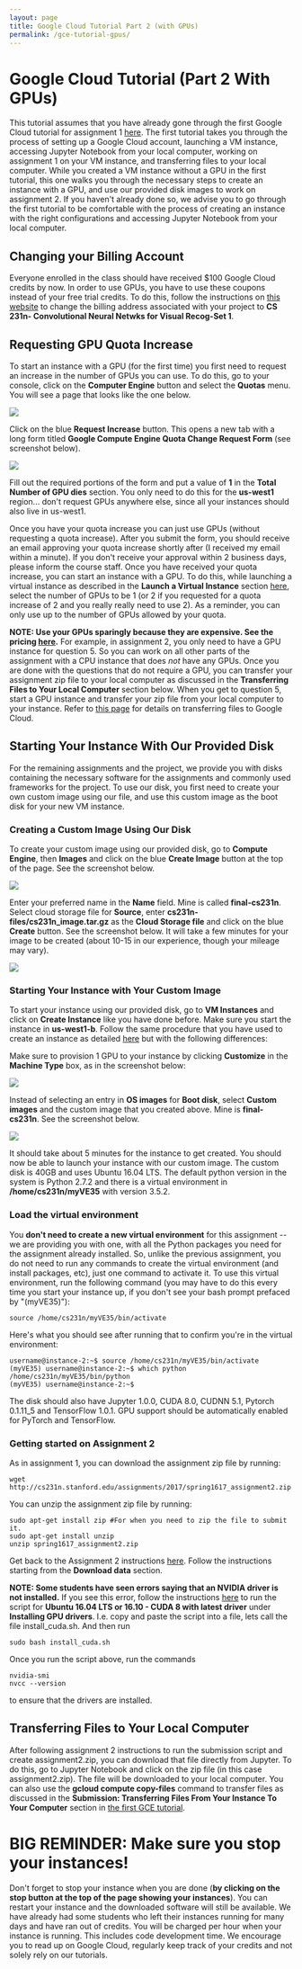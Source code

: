 ```yaml
---
layout: page
title: Google Cloud Tutorial Part 2 (with GPUs)
permalink: /gce-tutorial-gpus/
---
```

# Google Cloud Tutorial (Part 2 With GPUs) #
This tutorial assumes that you have already gone through the first Google Cloud tutorial for assignment 1 [here](http://cs231n.github.io/gce-tutorial/ "title"). The first tutorial takes you through the process of setting up a Google Cloud account, launching a VM instance, accessing Jupyter Notebook from your local computer, working on assignment 1 on your VM instance, and transferring files to your local computer. While you created a VM instance without a GPU in the first tutorial, this one walks you through the necessary steps to create an instance with a GPU, and use our provided disk images to work on assignment 2. If you haven't already done so, we advise you to go through the first tutorial to be comfortable with the process of creating an instance with the right configurations and accessing Jupyter Notebook from your local computer.

## Changing your Billing Account ##
Everyone enrolled in the class should have received $100 Google Cloud credits by now. In order to use GPUs, you have to use these coupons instead of your free trial credits. To do this, follow the instructions on [this website](https://support.google.com/cloud/answer/6293499?hl=en "Title") to change the billing address associated with your project to **CS 231n- Convolutional Neural Netwks for Visual Recog-Set 1**.
	 
## Requesting GPU Quota Increase ##
To start an instance with a GPU (for the first time) you first need to request an increase in the number of GPUs you can use. To do this, go to your console, click on the **Computer Engine** button and select the **Quotas** menu. You will see a page that looks like the one below. 

<div class='fig figcenter fighighlight'>
  <img src='/assets/google-cloud-quotas-screen.png'>
</div>

Click on the blue **Request Increase** button. This opens a new tab with a long form titled **Google Compute Engine Quota Change Request Form** (see screenshot below). 
<div class='fig figcenter fighighlight'>
  <img src='/assets/google-cloud-quotas-form.png'>
</div>

Fill out the required portions of the form and put a value of **1** in the **Total Number of GPU dies** section. You only need to do this for the **us-west1** region... don't request GPUs anywhere else, since all your instances should also live in us-west1. 

Once you have your quota increase you can just use GPUs (without requesting a quota increase). After you submit the form, you should receive an email approving your quota increase shortly after (I received my email within a minute). If you don't receive your approval within 2 business days, please inform the course staff. Once you have received your quota increase, you can start an instance with a GPU. To do this, while launching a virtual instance as described in the **Launch a Virtual Instance** section [here](http://cs231n.github.io/gce-tutorial/ "title"), select the number of GPUs to be 1 (or 2 if you requested for a quota increase of 2 and you really really need to use 2). As a reminder, you can only use up to the number of GPUs allowed by your quota. 

**NOTE: Use your GPUs sparingly because they are expensive. See the pricing [here](https://cloud.google.com/compute/pricing#gpus "title").** For example, in assignment 2, you only need to have a GPU instance for question 5. So you can work on all other parts of the assignment with a CPU instance that does *not* have any GPUs. Once you are done with the questions that do not require a GPU, you can transfer your assignment zip file to your local computer as discussed in the **Transferring Files to Your Local Computer** section below. When you get to question 5, start a GPU instance and transfer your zip file from your local computer to your instance. Refer to [this page](https://cloud.google.com/compute/docs/instances/transfer-files "title") for details on transferring files to Google Cloud. 

## Starting Your Instance With Our Provided Disk ##
For the remaining assignments and the project, we provide you with disks containing the necessary software for the assignments and commonly used frameworks for the project. To use our disk, you first need to create your own custom image using our file, and use this custom image as the boot disk for your new VM instance. 

### Creating a Custom Image Using Our Disk ###
To create your custom image using our provided disk, go to **Compute Engine**, then **Images** and click on the blue **Create Image** button at the top of the page. See the screenshot below.
<div class='fig figcenter fighighlight'>
  <img src='/assets/google-cloud-create-image-screenshot.png'>
</div>

Enter your preferred name in the **Name** field. Mine is called **final-cs231n**. Select cloud storage file for **Source**, enter **cs231n-files/cs231n_image.tar.gz** as the **Cloud Storage file** and click on the blue **Create** button. See the screenshot below. It will take a few minutes for your image to be created (about 10-15 in our experience, though your mileage may vary). 

<div class='fig figcenter fighighlight'>
  <img src='/assets/google-cloud-select-cloud-storage.png'>
</div>

### Starting Your Instance with Your Custom Image ###
To start your instance using our provided disk, go to **VM Instances** and click on **Create Instance** like you have done before. Make sure you start the instance in **us-west1-b**. Follow the same procedure that you have used to create an instance as detailed [here](http://cs231n.github.io/gce-tutorial/ "title") but with the following differences:

Make sure to provision 1 GPU to your instance by clicking **Customize** in the **Machine Type** box, as in the screenshot below:

<div class='fig figcenter fighighlight'>
  <img src='/assets/google-cloud-instance-gpus.png'>
</div>

Instead of selecting an entry in **OS images** for **Boot disk**, select **Custom images** and the custom image that you created above. Mine is **final-cs231n**. See the screenshot below. 

<div class='fig figcenter fighighlight'>
  <img src='/assets/google-cloud-select-custom-image.png'>
</div>

It should take about 5 minutes for the instance to get created. You should now be able to launch your instance with our custom image. The custom disk is 40GB and uses Ubuntu 16.04 LTS. 
The default python version in the system is Python 2.7.2 and there is a virtual environment in **/home/cs231n/myVE35** with version 3.5.2. 

### Load the virtual environment ###
You **don't need to create a new virtual environment** for this assignment -- we are providing you with one, with all the Python packages you need for the assignment already installed. So, unlike the previous assignment, you do not need to run any commands to create the virtual environment (and install packages, etc), just one command to activate it. To use this virtual environment, run the following command (you may have to do this every time you start your instance up, if you don't see your bash prompt prefaced by "(myVE35)"): 

```
source /home/cs231n/myVE35/bin/activate
```

Here's what you should see after running that to confirm you're in the virtual environment:

```
username@instance-2:~$ source /home/cs231n/myVE35/bin/activate
(myVE35) username@instance-2:~$ which python
/home/cs231n/myVE35/bin/python
(myVE35) username@instance-2:~$ 
```

The disk should also have Jupyter 1.0.0, CUDA 8.0, CUDNN 5.1, Pytorch 0.1.11_5 and TensorFlow 1.0.1. GPU support should be automatically enabled for PyTorch and TensorFlow. 

### Getting started on Assignment 2 ###
As in assignment 1, you can download the assignment zip file by running:

```
wget http://cs231n.stanford.edu/assignments/2017/spring1617_assignment2.zip
```

You can unzip the assignment zip file by running:

```
sudo apt-get install zip #For when you need to zip the file to submit it.
sudo apt-get install unzip
unzip spring1617_assignment2.zip
```

Get back to the Assignment 2 instructions [here](http://cs231n.github.io/assignments2017/assignment2/). Follow the instructions starting from the **Download data** section.

**NOTE: Some students have seen errors saying that an NVIDIA driver is not installed.** If you see this error, follow the instructions [here](https://cloud.google.com/compute/docs/gpus/add-gpus#install-driver-script "title") to run the script for **Ubuntu 16.04 LTS or 16.10 - CUDA 8 with latest driver** under **Installing GPU drivers**. I.e. copy and paste the script into a file, lets call the file install_cuda.sh. And then run 

```
sudo bash install_cuda.sh 
```

Once you run the script above, run the commands 
```
nvidia-smi
nvcc --version
```

to ensure that the drivers are installed.

## Transferring Files to Your Local Computer ##
After following assignment 2 instructions to run the submission script and create assignment2.zip, you can download that file directly from Jupyter. To do this, go to Jupyter Notebook and click on the zip file (in this case assignment2.zip). The file will be downloaded to your local computer. You can also use the **gcloud compute copy-files** command to transfer files as discussed in the **Submission: Transferring Files From Your Instance To Your Computer** section in [the first GCE tutorial](http://cs231n.github.io/gce-tutorial/ "title").

# BIG REMINDER: Make sure you stop your instances! #

Don't forget to stop your instance when you are done (**by clicking on the stop button at the top of the page showing your instances**). You can restart your instance and the downloaded software will still be available. We have already had some students who left their instances running for many days and have ran out of credits. You will be charged per hour when your instance is running. This includes code development time. We encourage you to read up on Google Cloud, regularly keep track of your credits and not solely rely on our tutorials.
